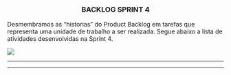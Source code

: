    <h3 align="center">  BACKLOG SPRINT 4   </h3>

   Desmembramos as “historias” do Product Backlog em tarefas que representa uma  unidade de trabalho a ser realizada.
   Segue abaixo a lista de atividades desenvolvidas na Sprint 4.
    <br/>

   ![](https://user-images.githubusercontent.com/73767256/115166329-059bea80-a089-11eb-9bdc-c94a48c5f81b.jpeg)

   <p align "center">

   <hr>

   <p align ="center">

   <p align "center">

   <hr>

   <p align ="center">


   <h5 align = "center">

